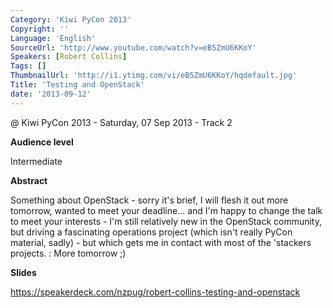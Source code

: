 ```yaml
---
Category: 'Kiwi PyCon 2013'
Copyright: ''
Language: 'English'
SourceUrl: 'http://www.youtube.com/watch?v=eB5ZmU6KKoY'
Speakers: [Robert Collins]
Tags: []
ThumbnailUrl: 'http://i1.ytimg.com/vi/eB5ZmU6KKoY/hqdefault.jpg'
Title: 'Testing and OpenStack'
date: '2013-09-12'
---
```

@ Kiwi PyCon 2013 - Saturday, 07 Sep 2013 - Track 2

**Audience level**

Intermediate

**Abstract**

Something about OpenStack - sorry it's brief, I will flesh it out more tomorrow, wanted to meet your deadline... and I'm happy to change the talk to meet your interests - I'm still relatively new in the OpenStack community, but driving a fascinating operations project (which isn't really PyCon material, sadly) - but which gets me in contact with most of the 'stackers projects. : More tomorrow ;)

**Slides**

https://speakerdeck.com/nzpug/robert-collins-testing-and-openstack